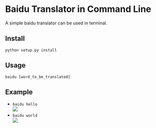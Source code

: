 Baidu Translator in Command Line
===

A simple baidu translator can be used in terminal. 

Install
---
```
python setup.py install
```

Usage
---
```
baidu [word_to_be_translated]
```

Example
---
* `baidu hello`    
![](http://7vik6y.com1.z0.glb.clouddn.com/Baidu_Translate/QQ20150324-1.png)
* `baidu world`   
![](http://7vik6y.com1.z0.glb.clouddn.com/Baidu_Translate/QQ20150324-2.png)